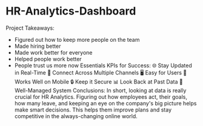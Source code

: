 # HR-Analytics-Dashboard
Project Takeaways:
- Figured out how to keep more people on the team
- Made hiring better
- Made work better for everyone
- Helped people work better
- People trust us more now
Essentials KPIs for Success:
🌐 Stay Updated in Real-Time
🤝 Connect Across Multiple Channels
🖥️ Easy for Users
📱 Works Well on Mobile
🔒 Keep it Secure
📊 Look Back at Past Data
📝 Well-Managed System
Conclusions: In short, looking at data is really crucial for HR Analytics. Figuring out how employees act, their goals, how many leave, and keeping an eye on the company's big picture helps make smart decisions. This helps them improve plans and stay competitive in the always-changing online world.
